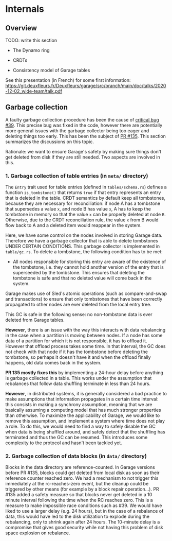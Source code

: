 # Internals

## Overview

TODO: write this section

- The Dynamo ring

- CRDTs

- Consistency model of Garage tables

See this presentation (in French) for some first information:
<https://git.deuxfleurs.fr/Deuxfleurs/garage/src/branch/main/doc/talks/2020-12-02_wide-team/talk.pdf>


## Garbage collection

A faulty garbage collection procedure has been the cause of
[critical bug #39](https://git.deuxfleurs.fr/Deuxfleurs/garage/issues/39).
This precise bug was fixed in the code, however there are potentially more
general issues with the garbage collector being too eager and deleting things
too early. This has been the subject of
[PR #135](https://git.deuxfleurs.fr/Deuxfleurs/garage/pulls/135).
This section summarizes the discussions on this topic.

Rationale: we want to ensure Garage's safety by making sure things don't get
deleted from disk if they are still needed. Two aspects are involved in this.

### 1. Garbage collection of table entries (in `meta/` directory)

The `Entry` trait used for table entries (defined in `tables/schema.rs`)
defines a function `is_tombstone()` that returns `true` if that entry
represents an entry that is deleted in the table. CRDT semantics by default
keep all tombstones, because they are necessary for reconciliation: if node A
has a tombstone that supersedes a value `x`, and node B has value `x`, A has to
keep the tombstone in memory so that the value `x` can be properly deleted at
node `B`. Otherwise, due to the CRDT reconciliation rule, the value `x` from B
would flow back to A and a deleted item would reappear in the system.

Here, we have some control on the nodes involved in storing Garage data.
Therefore we have a garbage collector that is able to delete tombstones UNDER
CERTAIN CONDITIONS. This garbage collector is implemented in `table/gc.rs`. To
delete a tombstone, the following condition has to be met:

- All nodes responsible for storing this entry are aware of the existence of
  the tombstone, i.e. they cannot hold another version of the entry that is
  superseeded by the tombstone. This ensures that deleting the tombstone is
  safe and that no deleted value will come back in the system.

Garage makes use of Sled's atomic operations (such as compare-and-swap and
transactions) to ensure that only tombstones that have been correctly
propagated to other nodes are ever deleted from the local entry tree.

This GC is safe in the following sense: no non-tombstone data is ever deleted
from Garage tables.

**However**, there is an issue with the way this interacts with data
rebalancing in the case when a partition is moving between nodes. If a node has
some data of a partition for which it is not responsible, it has to offload it.
However that offload process takes some time. In that interval, the GC does not
check with that node if it has the tombstone before deleting the tombstone, so
perhaps it doesn't have it and when the offload finally happens, old data comes
back in the system.

**PR 135 mostly fixes this** by implementing a 24-hour delay before anything is
garbage collected in a table. This works under the assumption that rebalances
that follow data shuffling terminate in less than 24 hours.

**However**, in distributed systems, it is generally considered a bad practice
to make assumptions that information propagates in a certain time interval:
this consists in making a synchrony assumption, meaning that we are basically
assuming a computing model that has much stronger properties than otherwise. To
maximize the applicability of Garage, we would like to remove this assumption,
and implement a system where time does not play a role. To do this, we would
need to find a way to safely disable the GC when data is being shuffled around,
and safely detect that the shuffling has terminated and thus the GC can be
resumed. This introduces some complexity to the protocol and hasn't been
tackled yet.

### 2. Garbage collection of data blocks (in `data/` directory)

Blocks in the data directory are reference-counted. In Garage versions before
PR #135, blocks could get deleted from local disk as soon as their reference
counter reached zero. We had a mechanism to not trigger this immediately at the
rc-reaches-zero event, but the cleanup could be triggered by other means (for
example by a block repair operation...). PR #135 added a safety measure so that
blocks never get deleted in a 10 minute interval following the time when the RC
reaches zero. This is a measure to make impossible race conditions such as #39.
We would have liked to use a larger delay (e.g. 24 hours), but in the case of a
rebalance of data, this would have led to the disk utilization to explode
during the rebalancing, only to shrink again after 24 hours. The 10-minute
delay is a compromise that gives good security while not having this problem of
disk space explosion on rebalance.


